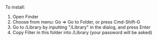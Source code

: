 To install:

1. Open Finder
2. Choose from menu: Go => Go to Folder, or press Cmd-Shift-G
3. Go to /Library by inputting "/Library" in the dialog, and press Enter
4. Copy Filter in this folder into /Library (your password will be asked)

